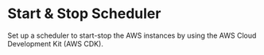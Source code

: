 # Start & Stop Scheduler

Set up a scheduler to start-stop the AWS instances by using the AWS Cloud Development Kit (AWS CDK).